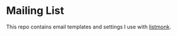 # Mailing List

This repo contains email templates and settings I use with [listmonk](https://listmonk.app/).
